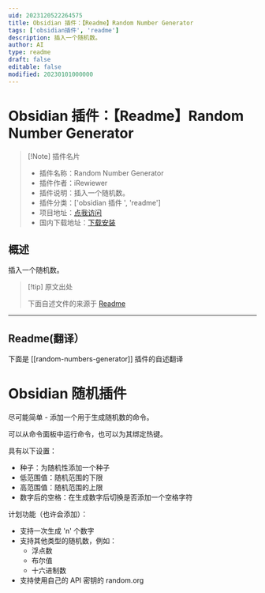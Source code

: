 ```yaml
---
uid: 2023120522264575
title: Obsidian 插件：【Readme】Random Number Generator
tags: ['obsidian插件', 'readme']
description: 插入一个随机数。
author: AI
type: readme
draft: false
editable: false
modified: 20230101000000
---
```


# Obsidian 插件：【Readme】Random Number Generator

> [!Note] 插件名片
> - 插件名称：Random Number Generator
> - 插件作者：iRewiewer
> - 插件说明：插入一个随机数。
> - 插件分类：['obsidian 插件 ', 'readme']
> - 项目地址：[点我访问](https://github.com/iRewiewer/obsidian-random-numbers-generator-plugin)
> - 国内下载地址：[下载安装](https://pkmer.cn/products/plugin/pluginMarket/?random-numbers-generator)

## 概述

插入一个随机数。

> [!tip] 原文出处
>
>下面自述文件的来源于 [Readme](https://ghproxy.net/https://raw.githubusercontent.com/iRewiewer/obsidian-random-numbers-generator-plugin/master/README.md)
>

---

## Readme(翻译）

下面是 [[random-numbers-generator]] 插件的自述翻译

# Obsidian 随机插件

尽可能简单 - 添加一个用于生成随机数的命令。

可以从命令面板中运行命令，也可以为其绑定热键。

具有以下设置：

- 种子：为随机性添加一个种子
- 低范围值：随机范围的下限
- 高范围值：随机范围的上限
- 数字后的空格：在生成数字后切换是否添加一个空格字符

计划功能（也许会添加）：

- 支持一次生成 'n' 个数字
- 支持其他类型的随机数，例如：
    - 浮点数
    - 布尔值
    - 十六进制数
- 支持使用自己的 API 密钥的 random.org



